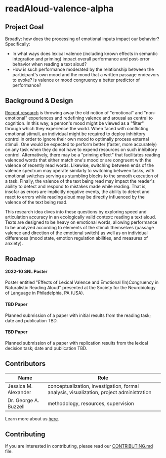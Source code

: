 # readAloud-valence-alpha

## Project Goal
Broadly: how does the processing of emotional inputs impact our behavior?  Specifically:
* In what ways does lexical valence (including known effects in semantic integration and priming) impact overall performance and post-error behavior when reading a text aloud?
* How is such performance moderated by the relationship between the participant's own mood and the mood that a written passage endeavors to evoke?  Is valence or mood congruency a better predictor of performance?


## Background & Design
[Recent research](https://journals.sagepub.com/doi/pdf/10.1177/0963721419831992) is throwing away the old notion of "emotional" and "non-emotional" experiences and redefining valence and arousal as central to cognition. In this way, a person's mood might be viewed as a "filter" through which they experience the world.  When faced with conflicting emotional stimuli, an individual might be required to deploy inhibitory control in order to ignore their own mood to optimally process external stimuli.  One would be expected to perform better (faster, more accurately) on any task when they do not have to expend resources on such inhibitory control. Alternatively, there may be a "priming effect" that facilitates reading valenced words that either match one's mood or are congruent with the valence of recently read words. Likewise, switching between ends of the valence spectrum may operate similarly to switching between tasks, with emotional switches serving as stumbling blocks to the smooth execution of a task. Finally, the valence of the text being read may impact the reader's ability to detect and respond to mistakes made while reading. That is, insofar as errors are implicitly negative events, the ability to detect and react to errors while reading aloud may be directly influenced by the valence of the text being read.

This research idea dives into these questions by exploring speed and articulation accuracy in an ecologically valid context: reading a text aloud.  Texts are designed to be heavy on emotional words, allowing performance to be analyzed according to elements of the stimuli themselves (passage valence and direction of the emotional switch) as well as on individual differences (mood state, emotion regulation abilities, and measures of anxiety).


## Roadmap
#### 2022-10 SNL Poster
Poster entitled "Effects of Lexical Valence and Emotional (In)Congruency in Naturalistic Reading Aloud" presented at the Society for the Neurobiology of Language in Philadelphia, PA (USA).

#### TBD Paper
Planned submission of a paper with initial results from the reading task; date and publication TBD.

#### TBD Paper
Planned submission of a paper with replication results from the lexical decision task; date and publication TBD.


## Contributors
| Name | Role |
| ---  | ---  |
| Jessica M. Alexander | conceptualization, investigation, formal analysis, visualization, project administration |
| Dr. George A. Buzzell | methodology, resources, supervision |

Learn more about us [here](https://www.ndclab.com/people).


## Contributing
If you are interested in contributing, please read our [CONTRIBUTING.md](CONTRIBUTING.md) file.
